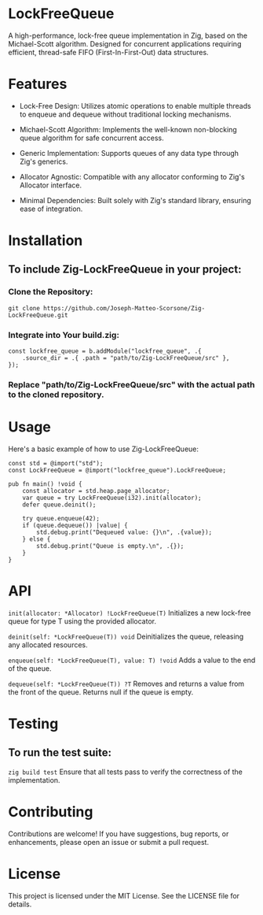 # LockFreeQueue

A high-performance, lock-free queue implementation in Zig, based on the Michael-Scott algorithm. Designed for concurrent applications requiring efficient, thread-safe FIFO (First-In-First-Out) data structures.

# Features
- Lock-Free Design: Utilizes atomic operations to enable multiple threads to enqueue and dequeue without traditional locking mechanisms.

- Michael-Scott Algorithm: Implements the well-known non-blocking queue algorithm for safe concurrent access.

- Generic Implementation: Supports queues of any data type through Zig's generics.

- Allocator Agnostic: Compatible with any allocator conforming to Zig's Allocator interface.

- Minimal Dependencies: Built solely with Zig's standard library, ensuring ease of integration.

# Installation

## To include Zig-LockFreeQueue in your project:

### Clone the Repository:
```git clone https://github.com/Joseph-Matteo-Scorsone/Zig-LockFreeQueue.git```

### Integrate into Your build.zig:
```
const lockfree_queue = b.addModule("lockfree_queue", .{
    .source_dir = .{ .path = "path/to/Zig-LockFreeQueue/src" },
});
```
### Replace "path/to/Zig-LockFreeQueue/src" with the actual path to the cloned repository.

# Usage
Here's a basic example of how to use Zig-LockFreeQueue:
```
const std = @import("std");
const LockFreeQueue = @import("lockfree_queue").LockFreeQueue;

pub fn main() !void {
    const allocator = std.heap.page_allocator;
    var queue = try LockFreeQueue(i32).init(allocator);
    defer queue.deinit();

    try queue.enqueue(42);
    if (queue.dequeue()) |value| {
        std.debug.print("Dequeued value: {}\n", .{value});
    } else {
        std.debug.print("Queue is empty.\n", .{});
    }
}
```

# API
```init(allocator: *Allocator) !LockFreeQueue(T)```
Initializes a new lock-free queue for type T using the provided allocator.

```deinit(self: *LockFreeQueue(T)) void```
Deinitializes the queue, releasing any allocated resources.

```enqueue(self: *LockFreeQueue(T), value: T) !void```
Adds a value to the end of the queue.

```dequeue(self: *LockFreeQueue(T)) ?T```
Removes and returns a value from the front of the queue. Returns null if the queue is empty.

# Testing
## To run the test suite:

```zig build test```
Ensure that all tests pass to verify the correctness of the implementation.

# Contributing
Contributions are welcome! If you have suggestions, bug reports, or enhancements, please open an issue or submit a pull request.

# License
This project is licensed under the MIT License. See the LICENSE file for details.
